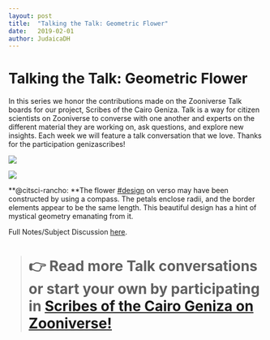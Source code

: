```yaml
---
layout: post
title:  "Talking the Talk: Geometric Flower"
date:   2019-02-01
author: JudaicaDH
---
```

# Talking the Talk: Geometric Flower

In this series we honor the contributions made on the Zooniverse Talk boards for our project, Scribes of the Cairo Geniza. Talk is a way for citizen scientists on Zooniverse to converse with one another and experts on the different material they are working on, ask questions, and explore new insights. Each week we will feature a talk conversation that we love. Thanks for the participation genizascribes!

![](https://cdn-images-1.medium.com/max/6658/1*LxU7-Yyw22bUaK2CNngf3w.jpeg)

![](https://cdn-images-1.medium.com/max/6658/1*f_QFyN_ScdSa64azVRbOVw.jpeg)

**@citsci-rancho: **The flower [#design](https://www.zooniverse.org/projects/judaicadh/scribes-of-the-cairo-geniza/talk/tags/design) on verso may have been constructed by using a compass.
The petals enclose radii, and the border elements appear to be the same length.
This beautiful design has a hint of mystical geometry emanating from it.

Full Notes/Subject Discussion [here](https://www.zooniverse.org/projects/judaicadh/scribes-of-the-cairo-geniza/talk/1029/467763).
> # 👉 Read more Talk conversations or start your own by participating in [Scribes of the Cairo Geniza on Zooniverse!](https://www.zooniverse.org/projects/judaicadh/scribes-of-the-cairo-geniza)
